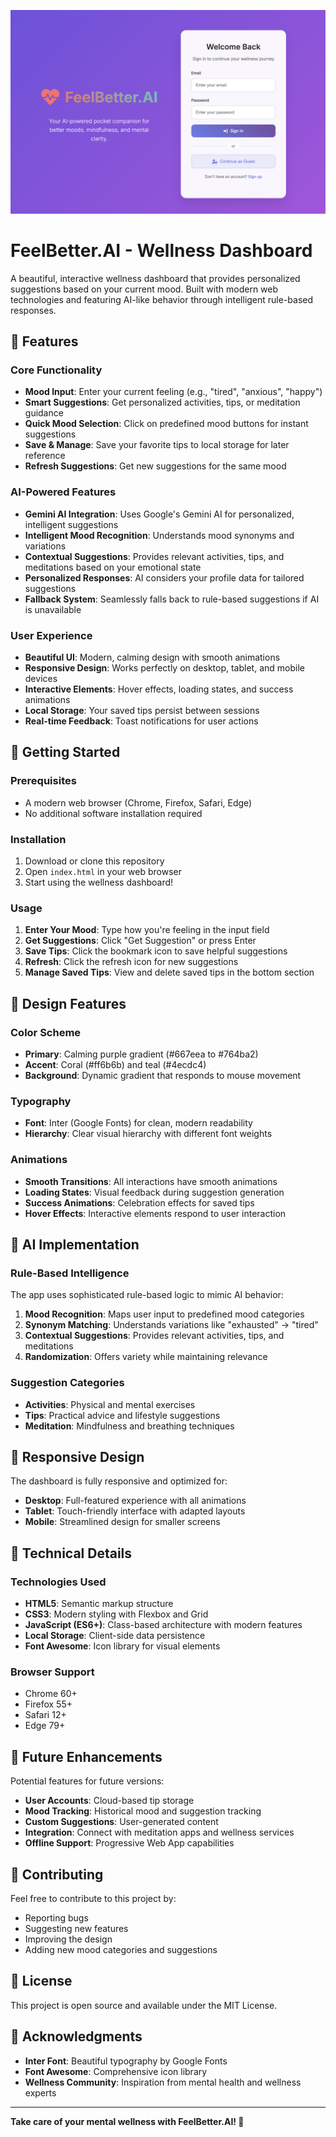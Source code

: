 ![Dashboard Screenshot](image.png)


# FeelBetter.AI - Wellness Dashboard

A beautiful, interactive wellness dashboard that provides personalized suggestions based on your current mood. Built with modern web technologies and featuring AI-like behavior through intelligent rule-based responses.

## 🌟 Features

### Core Functionality
- **Mood Input**: Enter your current feeling (e.g., "tired", "anxious", "happy")
- **Smart Suggestions**: Get personalized activities, tips, or meditation guidance
- **Quick Mood Selection**: Click on predefined mood buttons for instant suggestions
- **Save & Manage**: Save your favorite tips to local storage for later reference
- **Refresh Suggestions**: Get new suggestions for the same mood

### AI-Powered Features
- **Gemini AI Integration**: Uses Google's Gemini AI for personalized, intelligent suggestions
- **Intelligent Mood Recognition**: Understands mood synonyms and variations
- **Contextual Suggestions**: Provides relevant activities, tips, and meditations based on your emotional state
- **Personalized Responses**: AI considers your profile data for tailored suggestions
- **Fallback System**: Seamlessly falls back to rule-based suggestions if AI is unavailable

### User Experience
- **Beautiful UI**: Modern, calming design with smooth animations
- **Responsive Design**: Works perfectly on desktop, tablet, and mobile devices
- **Interactive Elements**: Hover effects, loading states, and success animations
- **Local Storage**: Your saved tips persist between sessions
- **Real-time Feedback**: Toast notifications for user actions

## 🚀 Getting Started

### Prerequisites
- A modern web browser (Chrome, Firefox, Safari, Edge)
- No additional software installation required

### Installation
1. Download or clone this repository
2. Open `index.html` in your web browser
3. Start using the wellness dashboard!

### Usage
1. **Enter Your Mood**: Type how you're feeling in the input field
2. **Get Suggestions**: Click "Get Suggestion" or press Enter
3. **Save Tips**: Click the bookmark icon to save helpful suggestions
4. **Refresh**: Click the refresh icon for new suggestions
5. **Manage Saved Tips**: View and delete saved tips in the bottom section

## 🎨 Design Features

### Color Scheme
- **Primary**: Calming purple gradient (#667eea to #764ba2)
- **Accent**: Coral (#ff6b6b) and teal (#4ecdc4)
- **Background**: Dynamic gradient that responds to mouse movement

### Typography
- **Font**: Inter (Google Fonts) for clean, modern readability
- **Hierarchy**: Clear visual hierarchy with different font weights

### Animations
- **Smooth Transitions**: All interactions have smooth animations
- **Loading States**: Visual feedback during suggestion generation
- **Success Animations**: Celebration effects for saved tips
- **Hover Effects**: Interactive elements respond to user interaction

## 🧠 AI Implementation

### Rule-Based Intelligence
The app uses sophisticated rule-based logic to mimic AI behavior:

1. **Mood Recognition**: Maps user input to predefined mood categories
2. **Synonym Matching**: Understands variations like "exhausted" → "tired"
3. **Contextual Suggestions**: Provides relevant activities, tips, and meditations
4. **Randomization**: Offers variety while maintaining relevance

### Suggestion Categories
- **Activities**: Physical and mental exercises
- **Tips**: Practical advice and lifestyle suggestions
- **Meditation**: Mindfulness and breathing techniques

## 📱 Responsive Design

The dashboard is fully responsive and optimized for:
- **Desktop**: Full-featured experience with all animations
- **Tablet**: Touch-friendly interface with adapted layouts
- **Mobile**: Streamlined design for smaller screens

## 🔧 Technical Details

### Technologies Used
- **HTML5**: Semantic markup structure
- **CSS3**: Modern styling with Flexbox and Grid
- **JavaScript (ES6+)**: Class-based architecture with modern features
- **Local Storage**: Client-side data persistence
- **Font Awesome**: Icon library for visual elements

### Browser Support
- Chrome 60+
- Firefox 55+
- Safari 12+
- Edge 79+

## 🎯 Future Enhancements

Potential features for future versions:
- **User Accounts**: Cloud-based tip storage
- **Mood Tracking**: Historical mood and suggestion tracking
- **Custom Suggestions**: User-generated content
- **Integration**: Connect with meditation apps and wellness services
- **Offline Support**: Progressive Web App capabilities

## 🤝 Contributing

Feel free to contribute to this project by:
- Reporting bugs
- Suggesting new features
- Improving the design
- Adding new mood categories and suggestions

## 📄 License

This project is open source and available under the MIT License.

## 🙏 Acknowledgments

- **Inter Font**: Beautiful typography by Google Fonts
- **Font Awesome**: Comprehensive icon library
- **Wellness Community**: Inspiration from mental health and wellness experts

---

**Take care of your mental wellness with FeelBetter.AI! 🌟**


